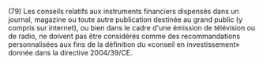 (79) Les conseils relatifs aux instruments financiers dispensés dans un journal, magazine ou toute autre publication destinée au grand public (y compris sur internet), ou bien dans le cadre d'une émission de télévision ou de radio, ne doivent pas être considérés comme des recommandations personnalisées aux fins de la définition du «conseil en investissement» donnée dans la directive 2004/39/CE.